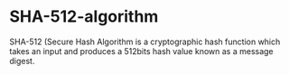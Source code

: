 # SHA-512-algorithm
SHA-512 (Secure Hash Algorithm is a cryptographic hash function which takes an input and produces a 512bits hash value known as a message digest.
